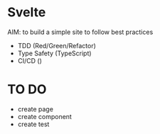 # Svelte

AIM: to build a simple site to follow best practices

- TDD (Red/Green/Refactor)
- Type Safety (TypeScript)
- CI/CD ()


# TO DO 
- create page
- create component
- create test